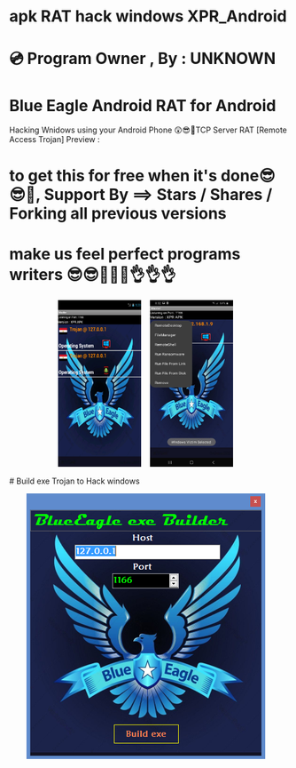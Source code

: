 # apk RAT hack windows XPR_Android
# 💿 Program Owner , By : UNKNOWN
# Blue Eagle Android RAT for Android
Hacking Wnidows  using your Android Phone
😲😎💪TCP Server RAT [Remote Access Trojan] Preview : 
# to get this for free when it's done😎😎💪, Support By ==> Stars / Shares / Forking all previous versions 
# make us feel perfect programs writers 😎😎💪💪💪👌👌👌
 <p align="center">
<img src="https://raw.githubusercontent.com/UnkownFROM0NSA/XPR_Android/main/New%20Preview.png" width="150" height="300" >&nbsp &nbsp <img src="https://raw.githubusercontent.com/UnkownFROM0NSA/XPR_Android/main/p1.jpg" width="150" height="300" >&nbsp &nbsp
<br>
</p>
# Build exe Trojan to Hack windows
<br>
 <p align="center">
<img src="https://raw.githubusercontent.com/UnkownFROM0NSA/XPR_Android/main/exe%20builder%20preview.png" >&nbsp &nbsp 
<br>
</p>


